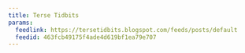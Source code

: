 ```yaml
---
title: Terse Tidbits
params:
  feedlink: https://tersetidbits.blogspot.com/feeds/posts/default
  feedid: 463fcb49175f4ade4d619bf1ea79e707
---
```

